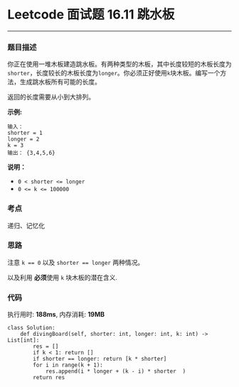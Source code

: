 # Leetcode 面试题 16.11 跳水板
***
### 题目描述

你正在使用一堆木板建造跳水板。有两种类型的木板，其中长度较短的木板长度为`shorter`，长度较长的木板长度为`longer`。你必须正好使用`k`块木板。编写一个方法，生成跳水板所有可能的长度。

返回的长度需要从小到大排列。

**示例:**

	输入：
	shorter = 1
	longer = 2
	k = 3
	输出： {3,4,5,6}

	
**说明：**

* `0 < shorter <= longer`
* `0 <= k <= 100000`


### 考点

递归、记忆化

### 思路

注意 `k == 0` 以及 `shorter == longer` 两种情况。

以及利用 **必须**使用 `k` 块木板的潜在含义.


### 代码
执行用时: **188ms**, 内存消耗: **19MB**

```
class Solution:
    def divingBoard(self, shorter: int, longer: int, k: int) -> List[int]:
        res = []
        if k < 1: return []
        if shorter == longer: return [k * shorter]
        for i in range(k + 1):         
            res.append(i * longer + (k - i) * shorter  )
        return res
```



